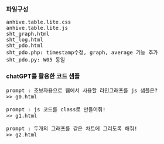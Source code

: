### 파일구성
<pre>
anhive.table.lite.css
anhive.table.lite.js
sht_graph.html
sht_log.html
sht_pdo.html
sht_pdo.php: timestamp수정, graph, average 기능 추가
sht_pdo.py: W05 동일
</pre>

### chatGPT를 활용한 코드 샘플
<pre>
prompt : 초보자용으로 웹에서 사용할 라인그래프를 js 샘플은?
>> g0.html

prompt : js 코드를 class로 만들어줘!
>> g1.html

prompt : 두개의 그래프를 같은 차트에 그리도록 해줘!
>> g2.html
</pre>
